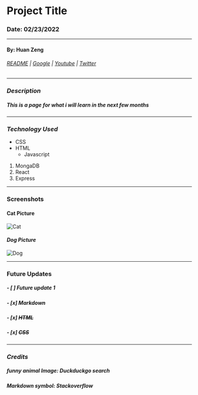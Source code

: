 # Project Title

### Date: 02/23/2022

---

#### By: Huan Zeng

###### [README](README.md) | [Google](https://google.com) | [Youtube](https://youtube.com) | [Twitter](https://www.twitter.com)

---

### _*Description*_

##### This is a page for what i will learn in the next few months

---

### _*Technology Used*_

- CSS
- HTML
  - Javascript

1. MongaDB
2. React
3. Express

---

### Screenshots

#### **Cat Picture**

![Cat](https://external-content.duckduckgo.com/iu/?u=https%3A%2F%2Ftse1.mm.bing.net%2Fth%3Fid%3DOIP.b2R8hELm4vw_Yj29vqqDyAHaE8%26pid%3DApi&f=1)

#### _Dog Picture_

![Dog](https://external-content.duckduckgo.com/iu/?u=https%3A%2F%2Fwww.thefarmersdog.com%2Fdigest%2Fwp-content%2Fuploads%2F2020%2F05%2FEars-pitbull-2-scaled.jpg&f=1&nofb=1)

---

### Future Updates

##### - [ ] Future update 1

##### - [x] Markdown

##### - [x] ~~HTML~~

##### - [x] ~~CSS~~

---

### **_Credits_**

##### funny animal Image: Duckduckgo search

##### Markdown symbol: Stackoverflow
